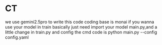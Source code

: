 # CT
we use gemini2.5pro to write this code 
coding base is monai
if you wanna use your model in train basically just need import your model  main.py,and a little change in train.py and config
the cmd code is python main.py --config config.yaml
